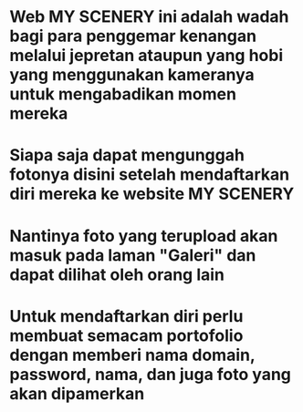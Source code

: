 # Web MY SCENERY ini adalah wadah bagi para penggemar kenangan melalui jepretan ataupun yang hobi yang menggunakan kameranya untuk mengabadikan momen mereka

# Siapa saja dapat mengunggah fotonya disini setelah mendaftarkan diri mereka ke website MY SCENERY

# Nantinya foto yang terupload akan masuk pada laman "Galeri" dan dapat dilihat oleh orang lain

# Untuk mendaftarkan diri perlu membuat semacam portofolio dengan memberi nama domain, password, nama, dan juga foto yang akan dipamerkan
